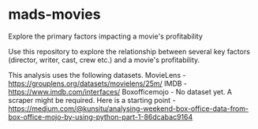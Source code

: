 # mads-movies
Explore the primary factors impacting a movie's profitability

Use this repository to explore the relationship between several key factors (director, writer, cast, crew etc.) and a movie's profitability.

This analysis uses the following datasets. 
MovieLens - https://grouplens.org/datasets/movielens/25m/
IMDB - https://www.imdb.com/interfaces/
Boxofficemojo - No dataset yet. A scraper might be required. Here is a starting point - https://medium.com/@kunsitu/analysing-weekend-box-office-data-from-box-office-mojo-by-using-python-part-1-86dcabac9164

